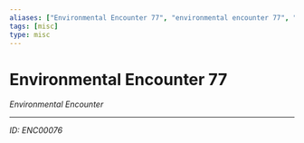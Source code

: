 ```yaml
---
aliases: ["Environmental Encounter 77", "environmental encounter 77", "77 Encounter Environmental"]
tags: [misc]
type: misc
---
```


# Environmental Encounter 77

*Environmental Encounter*

---
*ID: ENC00076*